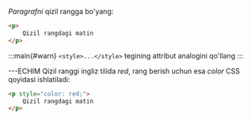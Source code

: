 *Paragrafni* qizil rangga bo'yang:

~~~html
<p>
    Qizil rangdagi matin    
</p>
~~~

:::main{#warn}
`<style>...</style>` tegining attribut analogini qo'llang
:::

---ECHIM
Qizil ranggi ingliz tilida *red*, rang berish uchun esa *color* CSS qoyidasi ishlatiladi:

~~~html
<p style="color: red;">
    Qizil rangdagi matin
</p>
~~~
